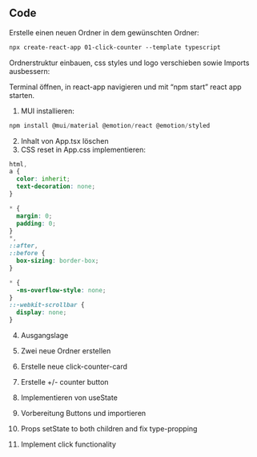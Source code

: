 ## Code

Erstelle einen neuen Ordner in dem gewünschten Ordner:

```css
npx create-react-app 01-click-counter --template typescript
```

Ordnerstruktur einbauen, css styles und logo verschieben sowie Imports ausbessern:

Terminal öffnen, in react-app navigieren und mit “npm start” react app starten.

1. MUI installieren:

```jsx
npm install @mui/material @emotion/react @emotion/styled
```

2. Inhalt von App.tsx löschen
3. CSS reset in App.css implementieren:

```css
html,
a {
  color: inherit;
  text-decoration: none;
}

* {
  margin: 0;
  padding: 0;
}
*,
::after,
::before {
  box-sizing: border-box;
}

* {
  -ms-overflow-style: none;
}
::-webkit-scrollbar {
  display: none;
}
```

4. Ausgangslage

5. Zwei neue Ordner erstellen

6. Erstelle neue click-counter-card

7. Erstelle +/- counter button

8. Implementieren von useState

9. Vorbereitung Buttons und importieren

10. Props setState to both children and fix type-propping

11. Implement click functionality
